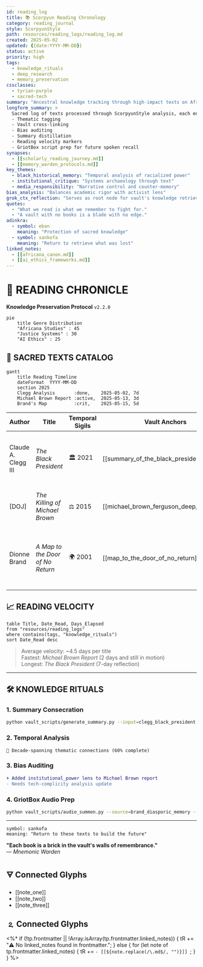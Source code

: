 ```yaml
---
id: reading_log
title: 📚 Scorpyun Reading Chronology
category: reading_journal
style: ScorpyunStyle
path: resources/reading_logs/reading_log.md
created: 2025-05-02
updated: {{date:YYYY-MM-DD}}
status: active
priority: high
tags:
  - knowledge_rituals
  - deep_research
  - memory_preservation
cssclasses: 
  - tyrian-purple
  - sacred-tech
summary: "Ancestral knowledge tracking through high-impact texts on Africana, AI, and justice systems."
longform_summary: >
  Sacred log of texts processed through ScorpyunStyle analysis, each entry consecrated with:
  - Thematic tagging
  - Vault cross-linking
  - Bias auditing
  - Summary distillation
  - Reading velocity markers
  - GriotBox script prep for future spoken recall
synapses:
  - [[scholarly_reading_journey.md]]
  - [[memory_warden_protocols.md]]
key_themes:
  - black_historical_memory: "Temporal analysis of racialized power"
  - institutional_critique: "Systems archaeology through text"
  - media_responsibility: "Narrative control and counter-memory"
bias_analysis: "Balances academic rigor with activist lens"
grok_ctx_reflection: "Serves as root node for vault's knowledge retrieval system"
quotes:
  - "What we read is what we remember to fight for."
  - "A vault with no books is a blade with no edge."
adinkra: 
  - symbol: eban
    meaning: "Protection of sacred knowledge"
  - symbol: sankofa
    meaning: "Return to retrieve what was lost"
linked_notes:
  - [[africana_canon.md]]
  - [[ai_ethics_frameworks.md]]
---
```


# 🌌 READING CHRONICLE  
**Knowledge Preservation Protocol** `v2.2.0`  

```mermaid
pie
    title Genre Distribution
    "Africana Studies" : 45
    "Justice Systems" : 30
    "AI Ethics" : 25
````

## 📜 SACRED TEXTS CATALOG

```mermaid
gantt
    title Reading Timeline
    dateFormat  YYYY-MM-DD
    section 2025
    Clegg Analysis       :done,    2025-05-02, 7d
    Michael Brown Report :active,  2025-05-13, 3d
    Brand's Map          :crit,    2025-05-15, 5d
```

| Author              | Title                            | Temporal Sigils | Vault Anchors                            | Knowledge Essence                                                             | Publisher                  | Imprint               |
| ------------------- | -------------------------------- | --------------- | ---------------------------------------- | ----------------------------------------------------------------------------- | -------------------------- | --------------------- |
| Claude A. Clegg III | _The Black President_            | 🏛️ 2021        | [[summary_of_the_black_president]]       | Obama's racialized presidency as mirror/mirage for Black political aspiration | Johns Hopkins Univ. Press  | N/A                   |
| [DOJ]               | _The Killing of Michael Brown_   | ⚖️ 2015         | [[michael_brown_ferguson_deep_research]] | Forensic autopsy of state violence and media complicity                       | U.S. Department of Justice | Civil Rights Division |
| Dionne Brand        | _A Map to the Door of No Return_ | 🌍 2001         | [[map_to_the_door_of_no_return]]             | Poetic navigation of Middle Passage trauma through diasporic consciousness    | Vintage Canada             | Random House          |

## 📈 READING VELOCITY

```dataview
table Title, Date_Read, Days_Elapsed
from "resources/reading_logs"
where contains(tags, "knowledge_rituals")
sort Date_Read desc
```

> Average velocity: ~4.5 days per title  
> Fastest: _Michael Brown Report_ (2 days and still in motion)  
> Longest: _The Black President_ (7-day reflection)

---

## 🛠️ KNOWLEDGE RITUALS

### 1. **Summary Consecration**

```bash
python vault_scripts/generate_summary.py --input=clegg_black_president --style=scorpyun
```

### 2. **Temporal Analysis**

```progress
🔵 Decade-spanning thematic connections (60% complete)
```

### 3. **Bias Auditing**

```diff
+ Added institutional_power lens to Michael Brown report
- Needs tech-complicity analysis update
```

### 4. **GriotBox Audio Prep**

```bash
python vault_scripts/audio_summon.py --source=brand_diasporic_memory --voice=mnemonic_warden
```

---

```adinkra
symbol: sankofa
meaning: "Return to these texts to build the future"
```

**"Each book is a brick in the vault's walls of remembrance."**  
— _Mnemonic Warden_

## 🜃 Connected Glyphs
- [[note_one]]
- [[note_two]]
- [[note_three]]
## 🄃 Connected Glyphs

<%*
if (!tp.frontmatter || !Array.isArray(tp.frontmatter.linked_notes)) {
  tR += "⚠️ No linked_notes found in frontmatter.";
} else {
  for (let note of tp.frontmatter.linked_notes) {
    tR += `- [[${note.replace(/\.md$/, "")}]]
`;
  }
}
%>
